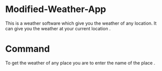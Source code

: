 # Modified-Weather-App
This is a weather software which give you the weather of any location.
It can give you the weather at your current location .

# Command
To get the weather of any place you are to enter the name of the place .
